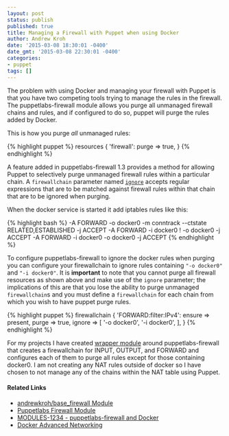 ```yaml
---
layout: post
status: publish
published: true
title: Managing a Firewall with Puppet when using Docker
author: Andrew Kroh
date: '2015-03-08 18:30:01 -0400'
date_gmt: '2015-03-08 22:30:01 -0400'
categories:
- puppet
tags: []
---
```

The problem with using Docker and managing your firewall with Puppet is that you have two competing tools trying to manage the rules in the firewall. The puppetlabs-firewall module allows you purge all unmanaged firewall chains and rules, and if configured to do so, puppet will purge the rules added by Docker.

This is how you purge _all_ unmanaged rules:

{% highlight puppet %}
resources { 'firewall':
  purge => true,
}
{% endhighlight %}

A feature added in puppetlabs-firewall 1.3 provides a method for allowing Puppet to selectively purge unmanaged firewall rules within a particular chain. A `firewallchain` parameter named [`ignore`](https://github.com/puppetlabs/puppetlabs-firewall/blob/01ba4b9c4ac291b51aeca1f1dc487e6607605e7d/lib/puppet/type/firewallchain.rb#L116) accepts regular expressions that are to be matched against firewall rules within that chain that are to be ignored when purging.

When the docker service is started it add iptables rules like this:

{% highlight bash %}
-A FORWARD -o docker0 -m conntrack --ctstate RELATED,ESTABLISHED -j ACCEPT
-A FORWARD -i docker0 ! -o docker0 -j ACCEPT
-A FORWARD -i docker0 -o docker0 -j ACCEPT
{% endhighlight %}

To configure puppetlabs-firewall to ignore the docker rules when purging you can configure your firewallchain to ignore rules containing `"-o docker0"` and `"-i docker0"`. It is **important** to note that you cannot purge all firewall resources as shown above and make use of the `ignore` parameter; the implications of this are that you lose the ability to purge unmanaged `firewallchain`s and you must define a `firewallchain` for each chain from which you wish to have puppet purge rules.

{% highlight puppet %}
firewallchain { 'FORWARD:filter:IPv4':
  ensure => present,
  purge  => true,
  ignore => [
    '-o docker0',
    '-i docker0',
  ],
}
{% endhighlight %}

For my projects I have created [wrapper module](https://github.com/andrewkroh/puppet-base_firewall) around puppetlabs-firewall that creates a firewallchain for INPUT, OUTPUT, and FORWARD and configures each of them to purge all rules except for those containing docker0. I am not creating any NAT rules outside of docker so I have chosen to not manage any of the chains within the NAT table using Puppet.

#### Related Links

- [andrewkroh/base_firewall Module](https://github.com/andrewkroh/puppet-base_firewall)
- [Puppetlabs Firewall Module](https://forge.puppetlabs.com/puppetlabs/firewall)
- [MODULES-1234 - puppetlabs-firewall and Docker](https://tickets.puppetlabs.com/browse/MODULES-1234)
- [Docker Advanced Networking](https://docs.docker.com/articles/networking/ "Docker Advanced Networking")
